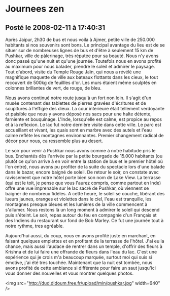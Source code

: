 # Journees zen
## Posté le 2008-02-11 à 17:40:31

Après Jaipur, 2h30 de bus et nous voila à Ajmer, petite ville de 250.000 habitants si nos souvenirs sont bons. Le principal avantage du lieu est de se situer sur de nombreuses lignes de bus et d'être à seulement 15 km de Pushkar, ville de pàlerinage, très réputée pour sa beauté. Nous n'y avons donc passé qu'une nuit et qu'une journée. Toutefois nous en avons profité au maximum pour nous balader, prendre le soleil et admirer le paysage. Tout d'abord, visite du Temple Rouge Jaïn, qui nous a révélé une magnifique maquette de ville aux bateaux flottants dans les cieux, le tout recouvert de 500kg de feuillles d'or. Les murs étaient même sculptés en colonnes brillantes de vert, de rouge, de bleu.

Nous avons continué notre route jusqu'à un fort non loin. Il s'agit d'un musée contenant des tablettes de pierres gravées d'écritures et de scupltures à l'effigie des dieux. La cour interieure était tellement verdoyante et paisible que nous y avons déposé nos sacs pour une halte détente, farniente et bouquinage. L'Inde, lorsqu'elle est calme, est propice au repos et à la reflexion. Le lac fut notre dernière visite dans cette ville. Le parc est accueillant et vivant, les quais sont en marbre avec des autels et l'eau calme reflète les montagnes environnantes. Premier changement radical de décor pour nous, ca ressemble plus au desert.

Le soir pour venir à Pushkar nous avons comme à notre habitude pris le bus. Enchantés dès l'arrivée par la petite bourgade de 15.000 habitants (ou plutôt ce qu'on arrive à en voir entre la station de bus et le premier hôtel où l'on entre), nous avons pu profiter de la suite du spectacle lors d'une balade dans le bazar, encore baigné de soleil. De retour le soir, on constate avec ravissement que notre hôtel porte bien son nom de Lake View. La terrasse (qui est le toit, je pense que vous l'aurez compris, comme partout en Inde) offre une vue imprenable sur le lac sacré de Pushkar, où viennent se baigner de nombreux fidèles. A cette heure, le soleil se couche, libérant des lueurs jaunes, oranges et violettes dans le ciel, l'eau est tranquille, les montagnes presque bleues et les lumières de la ville commencent à s'allumer. Nous restons là un long moment à admirer le soleil qui descend puis s'éteint. Le soir, repas autour du feu en compagnie d'un Français et des Indiens du restaurant sur fond de Bob Marley. Ce fut une journée tout à notre rythme, tres agréable.

Aujourd'hui aussi, du coup, nous en avons profité juste en marchant, en faisant quelques emplettes et en profitant de la terrasse de l'hôtel. J'ai eu la chance, mais aussi l'audace de rentrer dans un temple, d'offrir des fleurs à Krishna et de lui faire une offrande de fleurs dans l'eau du lac. C'est une expérience qui je crois m'a beaucoup marquée, surtout moi qui suis si émotive, j'ai été tres touchée.  Maintenant que la nuit est tombée, nous avons profité de cette ambiance si différente pour faire un saut jusqu'ici vous donner des nouvelles et vous montrer quelques photos.

<img src="http://dud.didoum.free.fr/upload/min/pushkar.jpg" width=640" />
